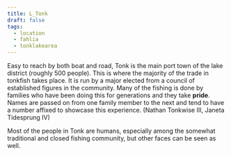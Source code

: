 ```yaml
---
title: L_Tonk
draft: false
tags:
  - location
  - fahlia
  - tonklakearea
---
```


Easy to reach by both boat and road, Tonk is the main port town of the lake district (roughly 500 people). This is where the majority of the trade in tonkfish takes place. It is run by a major elected from a council of established figures in the community. Many of the fishing is done by families who have been doing this for generations and they take **pride**. Names are passed on from one family member to the next and tend to have a number affixed to showcase this experience. (Nathan Tonkwise III, Janeta Tidesprung IV)  
  
Most of the people in Tonk are humans, especially among the somewhat traditional and closed fishing community, but other faces can be seen as well.
